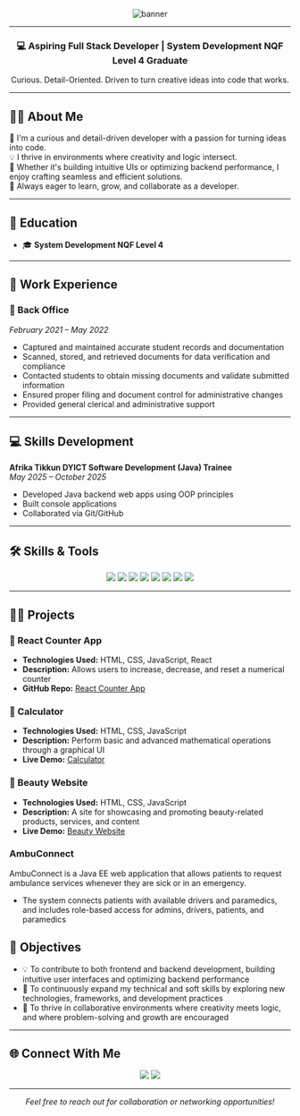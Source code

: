 <p align="center">
  <img src="https://capsule-render.vercel.app/api?type=waving&color=0abde3&height=200&section=header&text=Hi%20I'm%20Lisakhanya%20Duka!&fontSize=40&fontAlignY=35&desc=Aspiring%20Software%20Developer%20%7C%20Detail-Driven%20&descAlignY=55&animation=twinkling" alt="banner" />
</p>

---

<h3 align="center">💻 Aspiring Full Stack Developer | System Development NQF Level 4 Graduate</h3>
<p align="center">Curious. Detail-Oriented. Driven to turn creative ideas into code that works.</p>

---

## 👩‍💻 About Me

🌱 I'm a curious and detail-driven developer with a passion for turning ideas into code.  
💡 I thrive in environments where creativity and logic intersect.  
🧠 Whether it's building intuitive UIs or optimizing backend performance, I enjoy crafting seamless and efficient solutions.  
🚀 Always eager to learn, grow, and collaborate as a developer.

---

## 🧠 Education

- 🎓 **System Development NQF Level 4**

---

## 💼 Work Experience

### 📁 Back Office  
*February 2021 – May 2022*  
- Captured and maintained accurate student records and documentation  
- Scanned, stored, and retrieved documents for data verification and compliance  
- Contacted students to obtain missing documents and validate submitted information  
- Ensured proper filing and document control for administrative changes  
- Provided general clerical and administrative support

---

## 💻 Skills Development

**Afrika Tikkun DYICT Software Development (Java) Trainee**  
*May 2025 – October 2025*  
- Developed Java backend web apps using OOP principles  
- Built console applications  
- Collaborated via Git/GitHub

---

## 🛠️ Skills & Tools

<p align="center">
  <img src="https://img.shields.io/badge/Java-ED8B00?style=for-the-badge&logo=openjdk&logoColor=white" />
  <img src="https://img.shields.io/badge/Python-3776AB?style=for-the-badge&logo=python&logoColor=white" />
  <img src="https://img.shields.io/badge/MySQL-00758F?style=for-the-badge&logo=mysql&logoColor=white" />
  <img src="https://img.shields.io/badge/HTML5-E34F26?style=for-the-badge&logo=html5&logoColor=white" />
  <img src="https://img.shields.io/badge/CSS3-1572B6?style=for-the-badge&logo=css3&logoColor=white" />
  <img src="https://img.shields.io/badge/JavaScript-F7DF1E?style=for-the-badge&logo=javascript&logoColor=black" />
  <img src="https://img.shields.io/badge/Git-F05032?style=for-the-badge&logo=git&logoColor=white" />
  <img src="https://img.shields.io/badge/GitHub-181717?style=for-the-badge&logo=github&logoColor=white" />
</p>

---

## 👨‍💻 Projects

### 🔢 React Counter App  
- **Technologies Used:** HTML, CSS, JavaScript, React  
- **Description:** Allows users to increase, decrease, and reset a numerical counter  
- **GitHub Repo:** [React Counter App](https://github.com/09Jeanette/LifestyleDeliciousWebApp.git)

### 🧮 Calculator  
- **Technologies Used:** HTML, CSS, JavaScript  
- **Description:** Perform basic and advanced mathematical operations through a graphical UI  
- **Live Demo:** [Calculator]()

### 💄 Beauty Website  
- **Technologies Used:** HTML, CSS, JavaScript  
- **Description:** A site for showcasing and promoting beauty-related products, services, and content
- **Live Demo:** [Beauty Website](https://github.com/Lisa87-d/website.git)


###  AmbuConnect   
AmbuConnect is a Java EE web application that allows patients to request ambulance services whenever they are sick or in an emergency.
- The system connects patients with available drivers and paramedics, and includes role-based access for admins, drivers, patients, and paramedics



## 🌟 Objectives

- 💡 To contribute to both frontend and backend development, building intuitive user interfaces and optimizing backend performance  
- 🌱 To continuously expand my technical and soft skills by exploring new technologies, frameworks, and development practices  
- 🤝 To thrive in collaborative environments where creativity meets logic, and where problem-solving and growth are encouraged  

---

## 🌐 Connect With Me

<p align="center">
  <a href="mailto:dukalisakhanya@gmail.com"><img src="https://img.shields.io/badge/Email-D14836?style=for-the-badge&logo=gmail&logoColor=white" /></a>
  <a href="https://www.linkedin.com/in/mandy-matsane-8168a226a/" target="_blank"><img src="https://img.shields.io/badge/LinkedIn-0A66C2?style=for-the-badge&logo=linkedin&logoColor=white" /></a>
</p>

---

<p align="center"><em>Feel free to reach out for collaboration or networking opportunities!</em></p>
